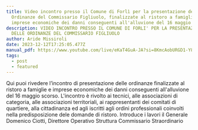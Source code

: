 ```yaml
---
title: Video incontro presso il Comune di Forlì per la presentazione delle
  Ordinanze del Commissario Figliuolo, finalizzate al ristoro a famiglie e
  imprese economiche dei danni conseguenti all'alluvione del 16 maggio scorso.
description: VIDEO INCONTRO PRESSO IL COMUNE DI FORLI' PER LA PRESENTAZIONE
  DELLE ORDINANZE DEL COMMISSARIO FIGLIUOLO
author: Aride Missiroli
date: 2023-12-12T17:25:05.477Z
manual_pdf: https://www.youtube.com/live/eKaT4GuA-JA?si=8KmcAobURGD1-Y8l
tags:
  - post
  - featured
---
```

<!--StartFragment-->

Qui puoi rivedere l’incontro di presentazione delle ordinanze finalizzate al ristoro a famiglie e imprese economiche dei danni conseguenti all'alluvione del 16 maggio scorso. L'incontro è rivolto ai tecnici, alle associazioni di categoria, alle associazioni territoriali, ai rappresentanti dei comitati di quartiere, alla cittadinanza ed agli iscritti agli ordini professionali coinvolti nella predisposizione dele domande di ristoro. Introduce i lavori il Generale Domenico Ciotti, Direttore Operativo Struttura Commissario Straordinario

<!--EndFragment-->